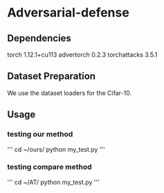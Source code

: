 # Adversarial-defense

## Dependencies
torch 1.12.1+cu113
advertorch 0.2.3
torchattacks 3.5.1

## Dataset Preparation
We use the dataset loaders for the Cifar-10.

## Usage
### testing our method 
'''
cd ~/ours/
python my_test.py 
'''

### testing compare method

'''
cd ~/AT/
python my_test.py 
'''

